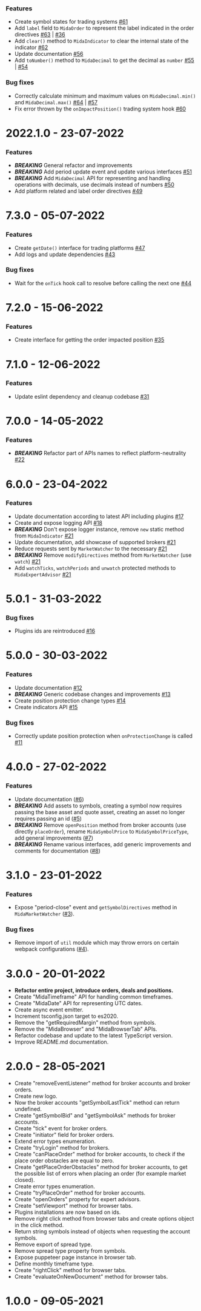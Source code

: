 ### Features
* Create symbol states for trading systems [#61](https://github.com/Reiryoku-Technologies/Mida/pull/61)
* Add `label` field to `MidaOrder` to represent the label indicated in the order directives [#63](https://github.com/Reiryoku-Technologies/Mida/pull/63) | [#36](https://github.com/Reiryoku-Technologies/Mida/issues/36)
* Add `clear()` method to `MidaIndicator` to clear the internal state of the indicator [#62](https://github.com/Reiryoku-Technologies/Mida/pull/62)
* Update documentation [#56](https://github.com/Reiryoku-Technologies/Mida/pull/56)
* Add `toNumber()` method to `MidaDecimal` to get the decimal as `number` [#55](https://github.com/Reiryoku-Technologies/Mida/pull/55) | [#54](https://github.com/Reiryoku-Technologies/Mida/issues/54)

### Bug fixes
* Correctly calculate minimum and maximum values on `MidaDecimal.min()` and `MidaDecimal.max()` [#64](https://github.com/Reiryoku-Technologies/Mida/pull/64) | [#57](https://github.com/Reiryoku-Technologies/Mida/issues/57)
* Fix error thrown by the `onImpactPosition()` trading system hook [#60](https://github.com/Reiryoku-Technologies/Mida/pull/60)

2022.1.0 - 23-07-2022
===================
### Features
* **_BREAKING_** General refactor and improvements
* **_BREAKING_** Add period update event and update various interfaces [#51](https://github.com/Reiryoku-Technologies/Mida/pull/51)
* **_BREAKING_** Add `MidaDecimal` API for representing and handling operations with decimals, use decimals instead of numbers [#50](https://github.com/Reiryoku-Technologies/Mida/pull/50)
* Add platform related and label order directives [#49](https://github.com/Reiryoku-Technologies/Mida/pull/49)

7.3.0 - 05-07-2022
===================
### Features
* Create `getDate()` interface for trading platforms [#47](https://github.com/Reiryoku-Technologies/Mida/pull/47)
* Add logs and update dependencies [#43](https://github.com/Reiryoku-Technologies/Mida/pull/43)

### Bug fixes
* Wait for the `onTick` hook call to resolve before calling the next one [#44](https://github.com/Reiryoku-Technologies/Mida/pull/44)

7.2.0 - 15-06-2022
===================
### Features
* Create interface for getting the order impacted position [#35](https://github.com/Reiryoku-Technologies/Mida/pull/35)

7.1.0 - 12-06-2022
===================
### Features
* Update eslint dependency and cleanup codebase [#31](https://github.com/Reiryoku-Technologies/Mida/pull/31)

7.0.0 - 14-05-2022
===================
### Features
* **_BREAKING_** Refactor part of APIs names to reflect platform-neutrality [#22](https://github.com/Reiryoku-Technologies/Mida/pull/22)

6.0.0 - 23-04-2022
===================
### Features
* Update documentation according to latest API including plugins [#17](https://github.com/Reiryoku-Technologies/Mida/pull/17)
* Create and expose logging API [#18](https://github.com/Reiryoku-Technologies/Mida/pull/18)
* **_BREAKING_** Don't expose logger instance, remove `new` static method from `MidaIndicator` [#21](https://github.com/Reiryoku-Technologies/Mida/pull/21)
* Update documentation, add showcase of supported brokers [#21](https://github.com/Reiryoku-Technologies/Mida/pull/21)
* Reduce requests sent by `MarketWatcher` to the necessary [#21](https://github.com/Reiryoku-Technologies/Mida/pull/21)
* **_BREAKING_** Remove `modifyDirectives` method from `MarketWatcher` (use `watch`) [#21](https://github.com/Reiryoku-Technologies/Mida/pull/21)
* Add `watchTicks`, `watchPeriods` and `unwatch` protected methods to `MidaExpertAdvisor` [#21](https://github.com/Reiryoku-Technologies/Mida/pull/21)

5.0.1 - 31-03-2022
===================
### Bug fixes
* Plugins ids are reintroduced [#16](https://github.com/Reiryoku-Technologies/Mida/pull/16)

5.0.0 - 30-03-2022
===================
### Features
* Update documentation [#12](https://github.com/Reiryoku-Technologies/Mida/pull/12)
* **_BREAKING_** Generic codebase changes and improvements [#13](https://github.com/Reiryoku-Technologies/Mida/pull/13)
* Create position protection change types [#14](https://github.com/Reiryoku-Technologies/Mida/pull/14)
* Create indicators API [#15](https://github.com/Reiryoku-Technologies/Mida/pull/15)

### Bug fixes
* Correctly update position protection when `onProtectionChange` is called [#11](https://github.com/Reiryoku-Technologies/Mida/pull/11)

4.0.0 - 27-02-2022
===================
### Features
* Update documentation ([#6](https://github.com/Reiryoku-Technologies/Mida/pull/6))
* **_BREAKING_** Add assets to symbols, creating a symbol now requires passing the base asset and quote asset, creating an asset no longer requires passing an id ([#5](https://github.com/Reiryoku-Technologies/Mida/pull/5))
* **_BREAKING_** Remove `openPosition` method from broker accounts (use directly `placeOrder`), rename `MidaSymbolPrice` to `MidaSymbolPriceType`, add general improvements ([#7](https://github.com/Reiryoku-Technologies/Mida/pull/7))
* **_BREAKING_** Rename various interfaces, add generic improvements and comments for documentation ([#8](https://github.com/Reiryoku-Technologies/Mida/pull/8))

3.1.0 - 23-01-2022
===================
### Features
* Expose "period-close" event and `getSymbolDirectives` method in `MidaMarketWatcher` ([#3](https://github.com/Reiryoku-Technologies/Mida/pull/3)).

### Bug fixes
* Remove import of `util` module which may throw errors on certain webpack configurations ([#4](https://github.com/Reiryoku-Technologies/Mida/pull/4)).

3.0.0 - 20-01-2022
===================
* **Refactor entire project, introduce orders, deals and positions.**
* Create "MidaTimeframe" API for handling common timeframes.
* Create "MidaDate" API for representing UTC dates.
* Create async event emitter.
* Increment tsconfig.json target to es2020.
* Remove the "getRequiredMargin" method from symbols.
* Remove the "MidaBrowser" and "MidaBrowserTab" APIs.
* Refactor codebase and update to the latest TypeScript version.
* Improve README.md documentation.

2.0.0 - 28-05-2021
===================
* Create "removeEventListener" method for broker accounts and broker orders.
* Create new logo.
* Now the broker accounts "getSymbolLastTick" method can return undefined.
* Create "getSymbolBid" and "getSymbolAsk" methods for broker accounts.
* Create "tick" event for broker orders.
* Create "initiator" field for broker orders.
* Extend error types enumeration.
* Create "tryLogin" method for brokers.
* Create "canPlaceOrder" method for broker accounts, to check if the place order obstacles are equal to zero.
* Create "getPlaceOrderObstacles" method for broker accounts, to get the possible list of errors when placing an order (for example market closed).
* Create error types enumeration.
* Create "tryPlaceOrder" method for broker accounts.
* Create "openOrders" property for expert advisors.
* Create "setViewport" method for browser tabs.
* Plugins installations are now based on ids.
* Remove right click method from browser tabs and create options object in the click method.
* Return string symbols instead of objects when requesting the account symbols.
* Remove export of spread type.
* Remove spread type property from symbols.
* Expose puppeteer page instance in browser tab.
* Define monthly timeframe type.
* Create "rightClick" method for browser tabs.
* Create "evaluateOnNewDocument" method for browser tabs.

1.0.0 - 09-05-2021
===================
